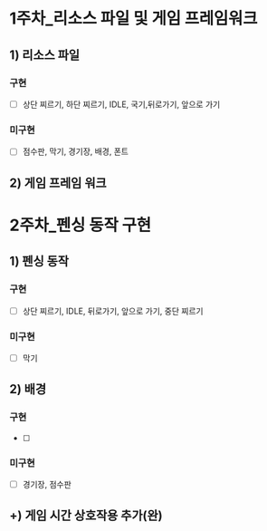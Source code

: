 # 1주차_리소스 파일 및 게임 프레임워크

## 1) 리소스 파일

### 구현

- [ ]  상단 찌르기, 하단 찌르기, IDLE, 국기,뒤로가기, 앞으로 가기

### 미구현

- [ ]  점수판, 막기,  경기장, 배경, 폰트

## 2) 게임 프레임 워크

# 2주차_펜싱 동작 구현

## 1) 펜싱 동작

### 구현

- [ ]  상단 찌르기, IDLE, 뒤로가기, 앞으로 가기, 중단 찌르기

### 미구현

- [ ]  막기

## 2) 배경

### 구현

- [ ]  

### 미구현

- [ ]  경기장, 점수판



## +) 게임 시간 상호작용 추가(완)
